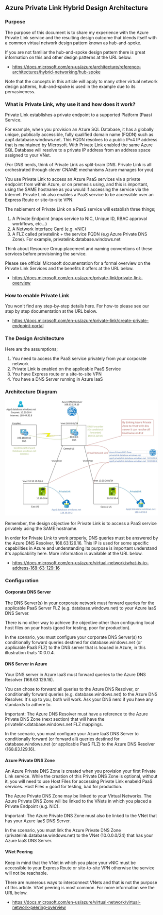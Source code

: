 ## Azure Private Link Hybrid Design Architecture

### Purpose

The purpose of this document is to share my experience with the Azure Private Link service and the resulting design outcome that blends itself with a common virtual network design pattern known as hub-and-spoke.

If you are not familiar the hub-and-spoke design pattern there is great information on this and other design patterns at the URL below.

- https://docs.microsoft.com/en-us/azure/architecture/reference-architectures/hybrid-networking/hub-spoke

Note that the concepts in this article will apply to many other virtual network design patterns, hub-and-spoke is used in the example due to its pervasiveness.

### What is Private Link, why use it and how does it work?

Private Link establishes a private endpoint to a supported Platform (Paas) Service. 

For example, when you provision an Azure SQL Database, it has a globally unique, publically accessible, fully qualified domain name (FQDN) such as app1.database.windows.net. This FQDN resolves to a public IPv4 IP address that is maintained by Microsoft. With Private Link enabled the same Azure SQL Database will resolve to a private IP address from an address space assigned to your VNet.

(For DNS nerds, think of Private Link as split-brain DNS. Private Link is all orchestrated through clever CNAME mechanisms Azure manages for you)

You use Private Link to access an Azure PaaS services via a private endpoint from within Azure, or on premesis using, and this is important, using the SAME hostname as you would if accessing the service via the Internet. Private Link also enables a PaaS service to be accessible over an Express Route or site-to-site VPN.

The nablement of Private Link on a PaaS service will establish three things;

1. A Private Endpoint (maps service to NIC, Unique ID, RBAC approval workflows, etc...)
2. A Network Interface Card (e.g. vNIC)
3. A FLZ called privatelink + the service FQDN (e.g Azure Private DNS Zone). For example, privatelink.database.windows.net

Think about Resource Group placement and naming conventions of these services before provisioning the service.

Please see official Microsoft documentation for a formal overview on the Private Link Services and the benefits it offers at the URL below.

- https://docs.microsoft.com/en-us/azure/private-link/private-link-overview

### How to enable Private Link

You won't find any step-by-step details here. For how-to please see our step by step documentation at the URL below.

- https://docs.microsoft.com/en-us/azure/private-link/create-private-endpoint-portal

### The Design Architecture

Here are the assumptions;

1. You need to access the PaaS service privately from your corporate network
2. Private Link is enabled on the applicable PaaS Service
3. You have Express route or a site-to-site VPN
4. You have a DNS Server running in Azure IaaS

### Architecture Diagram

![GitHub Logo](/PrivateLink.jpg)

Remember, the design objective for Private Link is to access a PaaS service privately using the SAME hostname. 

In order for Private Link to work properly, DNS queries must be answered by the Azure DNS Resolver, 168.63.129.16. This IP is used for some specific capabilities in Azure and understanding its purpose is important understand it's applicability here. More information is available at the URL below.

- https://docs.microsoft.com/en-us/azure/virtual-network/what-is-ip-address-168-63-129-16

### Configuration

#### Corporate DNS Server

The DNS Server(s) in your corporate network must forward queries for the applicable PaaS Server FLZ (e.g. database.windows.net) to your Azure IaaS DNS Server.

There is no other way to achieve the objective other than configuring local host files on your hosts (good for testing, poor for production). 

In the scenario, you must configure your corporate DNS Server(s) to conditionally forward queries destined for database.windows.net (or applicable PaaS FLZ) to the DNS server that is housed in Azure, in this illustration thats 10.0.0.4.

#### DNS Server in Azure

Your DNS server in Azure IaaS must forward queries to the Azure DNS Resolver (168.63.129.16). 

You can chose to forward all queries to the Azure DNS Resolver, or conditionally forward queries (e.g. database.windows.net) to the Azure DNS Resolver. It's up to you, both will work. Ask your DNS nerd if you have any standards to adhere to. 

Important: The Azure DNS Resolver must have a reference to the Azure Private DNS Zone (next section) that will have the privatelink.database.windows.net FLZ mappings. 

In the scenario, you must configure your Azure IaaS DNS Server to conditionally forward (or forward all) queries destined for database.windows.net (or applicable PaaS FLZ) to the Azure DNS Resolver (168.63.129.16).

#### Azure Private DNS Zone

An Azure Private DNS Zone is created when you provision your first Private Link service. While the creation of this Private DNS Zone is optional, without it, you will need to use Host Files for accessing Private Link enabeld PaaS services. Host Files = good for testing, bad for production. 

The Azure Private DNS Zone may be linked to your Virtual Networks. The Azure Private DNS Zone will be linked to the VNets in which you placed a Private Endpoint (e.g. NIC). 

Important: The Azure Private DNS Zone must also be linked to the VNet that has your Azure IaaS DNS Server.

In the scenario, you must link the Azure Private DNS Zone (privatelink.database.windows.net) to the VNet (10.0.0.0/24) that has your Azure IaaS DNS Server.

#### VNet Peering

Keep in mind that the VNet in which you place your vNIC must be accessible to your Express Route or site-to-site VPN otherwise the service will not be reachable.

There are numerous ways to interconnect VNets and that is not the purpose of this article. VNet peering is most common. For more information see the URL below.

- https://docs.microsoft.com/en-us/azure/virtual-network/virtual-network-peering-overview

